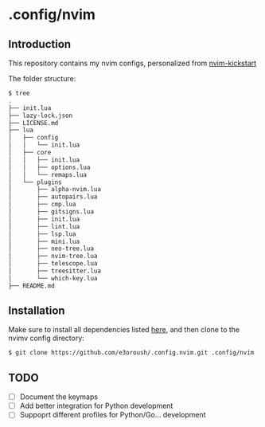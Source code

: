 # .config/nvim

## Introduction
This repository contains my nvim configs, personalized from [nvim-kickstart](https://github.com/nvim-lua/kickstart.nvim)

The folder structure:
```bash
$ tree
.
├── init.lua
├── lazy-lock.json
├── LICENSE.md
├── lua
│   ├── config
│   │   └── init.lua
│   ├── core
│   │   ├── init.lua
│   │   ├── options.lua
│   │   └── remaps.lua
│   └── plugins
│       ├── alpha-nvim.lua
│       ├── autopairs.lua
│       ├── cmp.lua
│       ├── gitsigns.lua
│       ├── init.lua
│       ├── lint.lua
│       ├── lsp.lua
│       ├── mini.lua
│       ├── neo-tree.lua
│       ├── nvim-tree.lua
│       ├── telescope.lua
│       ├── treesitter.lua
│       └── which-key.lua
├── README.md
```

## Installation
Make sure to install all dependencies listed [here](https://github.com/nvim-lua/kickstart.nvim), and then clone to the nvimv config directory:
```bash
$ git clone https://github.com/e3oroush/.config.nvim.git .config/nvim
```

## TODO
- [ ] Document the keymaps
- [ ] Add better integration for Python development
- [ ] Suppoprt different profiles for Python/Go... development
